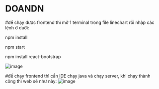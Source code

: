 # DOANDN

#để chạy được frontend thì mở 1 terminal trong file linechart rồi nhập các lệnh ở dưới:

npm install 

npm start 

npm install react-bootstrap

![image](https://github.com/sonqb2001567/DOANDN/assets/70211925/5af682a7-30f0-43e4-8a5f-f1447bf0a8d4)

#để chạy frontend thì cần IDE chạy java và chạy server, khi chạy thành công thì web sẽ như này: 
![image](https://github.com/sonqb2001567/DOANDN/assets/70211925/f08d0ab0-8ad0-4434-9943-0608c729677e)

